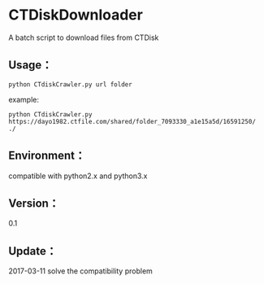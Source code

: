 # CTDiskDownloader
A batch script to download files from CTDisk

## Usage：

```
python CTdiskCrawler.py url folder
```
example:  

    python CTdiskCrawler.py https://dayo1982.ctfile.com/shared/folder_7093330_a1e15a5d/16591250/ ./

## Environment：
compatible with python2.x and python3.x

## Version：
0.1

## Update：
2017-03-11 solve the compatibility problem